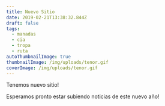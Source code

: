 ```yaml
---
title: Nuevo Sitio
date: 2019-02-21T13:38:32.844Z
draft: false
tags:
  - manadas
  - cia
  - tropa
  - ruta
autoThumbnailImage: true
thumbnailImage: /img/uploads/tenor.gif
coverImage: /img/uploads/tenor.gif
---
```

Tenemos nuevo sitio!

Esperamos pronto estar subiendo noticias de este nuevo año!
